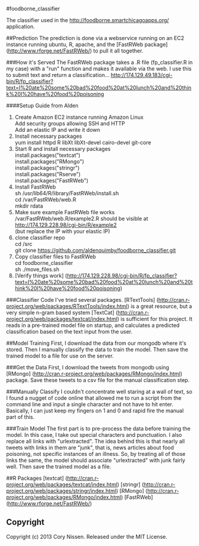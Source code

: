 #foodborne_classifier

The classifier used in the http://foodborne.smartchicagoapps.org/ application.

##Prediction
The prediction is done via a webservice running on an EC2 instance running ubuntu, R, apache, and the [FastRWeb package] (http://www.rforge.net/FastRWeb/) to pull it all together.

###How it's Served
The FastRWeb package takes a .R file (fp_classifier.R in my case) with a "run" function and makes it available via the web. I use this to submit text and return a classification... <http://174.129.49.183/cgi-bin/R/fp_classifier?text=I%20ate%20some%20bad%20food%20at%20lunch%20and%20think%20I%20have%20food%20poisoning>

####Setup Guide from Alden
1. Create Amazon EC2 instance running Amazon Linux  
	Add security groups allowing SSH and HTTP  
	Add an elastic IP and write it down  
2. Install necessary packages  
	yum install httpd R libXt libXt-devel cairo-devel git-core    
3. Start R and install necessary packages  
	install.packages("textcat")  
	install.packages("RMongo")  
	install.packages("stringr")  
	install.packages("Rserve")  
	install.packages("FastRWeb")  
4. Install FastRWeb  
	sh /usr/lib64/R/library/FastRWeb/install.sh  
	cd /var/FastRWeb/web.R  
	mkdir rdata  
5. Make sure example FastRWeb file works  
	/var/FastRWeb/web.R/example2.R should be visible at http://174.129.228.98/cgi-bin/R/example2  
	(but replace the IP with your elastic IP)  
6. clone classifier repo  
	cd /src  
	git clone https://github.com/aldenquimby/foodborne_classifier.git  
7. Copy classifier files to FastRWeb  
	cd foodborne_classifier  
	sh ./move_files.sh  
8. [Verify things work] (http://174.129.228.98/cgi-bin/R/fp_classifier?text=I%20ate%20some%20bad%20food%20at%20lunch%20and%20think%20I%20have%20food%20poisoning)  

###Classifier Code
I've tried several packages. [RTextTools] (http://cran.r-project.org/web/packages/RTextTools/index.html) is a great resource, but a very simple n-gram based system [TextCat] (http://cran.r-project.org/web/packages/textcat/index.html) is sufficient for this project. It reads in a pre-trained model file on startup, and calculates a predicted classification based on the text input from the user.

##Model Training
First, I download the data from our mongodb where it's stored. Then I manually classify the data to train the model. Then save the trained model to a file for use on the server.

###Get the Data
First, I download the tweets from mongodb using [RMongo] (http://cran.r-project.org/web/packages/RMongo/index.html) package. Save these tweets to a csv file for the manual classification step.

###Manually Classify
I couldn't concentrate well staring at a wall of text, so I found a nugget of code online that allowed me to run a script from the command line and input a single character and not have to hit enter. Basically, I can just keep my fingers on 1 and 0 and rapid fire the manual part of this.

###Train Model
The first part is to pre-process the data before training the model. In this case, I take out special characters and punctuation. I also replace all links with "urlextracted". The idea behind this is that nearly all tweets with links in them are "junk", that is, news articles about food poisoning, not specific instances of an illness. So, by treating all of those links the same, the model should associate "urlextracted" with junk fairly well. Then save the trained model as a file.

##R Packages
[textcat] (http://cran.r-project.org/web/packages/textcat/index.html)
[stringr] (http://cran.r-project.org/web/packages/stringr/index.html)
[RMongo] (http://cran.r-project.org/web/packages/RMongo/index.html)
[FastRWeb] (http://www.rforge.net/FastRWeb/)

## Copyright

Copyright (c) 2013 Cory Nissen. Released under the MIT License.
